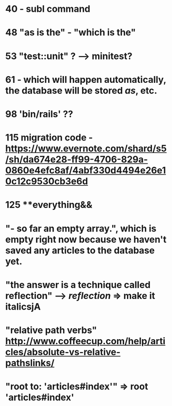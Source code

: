 # 40 - subl command

# 48 "as is the" - "which is the"

# 53 "test::unit" ? --> minitest?

# 61 - which will happen automatically, the database will be stored *as*, etc.
#
# 98 'bin/rails' ??
#
# 115 migration code - https://www.evernote.com/shard/s5/sh/da674e28-ff99-4706-829a-0860e4efc8af/4abf330d4494e26e10c12c9530cb3e6d
#
# 125 **everything&&
#
# "- so far an empty array.", which is empty right now because we haven't saved any articles to the database yet.
#
# "the answer is a technique called reflection" --> *reflection* => make it italicsjA
#
# "relative path verbs" http://www.coffeecup.com/help/articles/absolute-vs-relative-pathslinks/
#
# "root to: 'articles#index'" => root 'articles#index'
